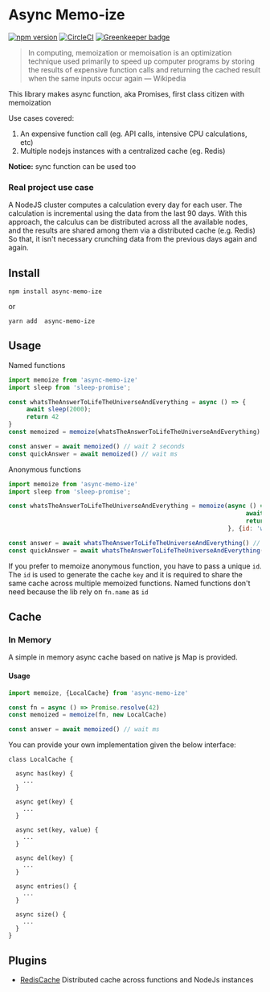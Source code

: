 # Async Memo-ize
[![npm version](https://badge.fury.io/js/async-memo-ize.svg)](https://badge.fury.io/js/async-memo-ize) [![CircleCI](https://circleci.com/gh/aboutlo/async-memo-ize/tree/master.svg?style=shield)](https://circleci.com/gh/aboutlo/async-memo-ize/tree/master) [![Greenkeeper badge](https://badges.greenkeeper.io/aboutlo/async-memo-ize.svg)](https://greenkeeper.io/)

> In computing, memoization or memoisation is an optimization technique used primarily to speed up computer programs by storing the results of expensive function calls and returning the cached result when the same inputs occur again
> — Wikipedia

This library makes async function, aka Promises, first class citizen with memoization

Use cases covered:
1) An expensive function call (eg. API calls, intensive CPU calculations, etc) 
2) Multiple nodejs instances with a centralized cache (eg. Redis)

**Notice:** sync function can be used too

### Real project use case 

A NodeJS cluster computes a calculation every day for each user. 
The calculation is incremental using the data from the last 90 days. 
With this approach, the calculus can be distributed across all the available nodes, and the results are shared among them via a distributed cache (e.g. Redis)
So that, it isn't necessary crunching data from the previous days again and again.  
 
## Install

    npm install async-memo-ize

or

    yarn add  async-memo-ize

## Usage

Named functions
```js
import memoize from 'async-memo-ize'
import sleep from 'sleep-promise';

const whatsTheAnswerToLifeTheUniverseAndEverything = async () => {
     await sleep(2000);
     return 42
}
const memoized = memoize(whatsTheAnswerToLifeTheUniverseAndEverything)

const answer = await memoized() // wait 2 seconds 
const quickAnswer = await memoized() // wait ms  
```

Anonymous functions

```js
import memoize from 'async-memo-ize'
import sleep from 'sleep-promise';

const whatsTheAnswerToLifeTheUniverseAndEverything = memoize(async () => {
                                                                  await sleep(2000);
                                                                  return 42
                                                             }, {id: 'whatsTheAnswerToLifeTheUniverseAndEverything'})

const answer = await whatsTheAnswerToLifeTheUniverseAndEverything() // wait 2 seconds 
const quickAnswer = await whatsTheAnswerToLifeTheUniverseAndEverything() // wait ms  
```

If you prefer to memoize anonymous function, you have to pass a unique `id`. 
The `id` is used to generate the cache `key` and it is required to share the same cache across multiple memoized functions. 
Named functions don't need because the lib rely on `fn.name` as `id`   

## Cache

### In Memory

A simple in memory async cache based on native js Map is provided.

#### Usage

```js
import memoize, {LocalCache} from 'async-memo-ize'

const fn = async () => Promise.resolve(42)
const memoized = memoize(fn, new LocalCache)

const answer = await memoized() // wait ms  
```

You can provide your own implementation given the below interface:

```
class LocalCache {

  async has(key) {
    ...
  }

  async get(key) {
    ...
  }

  async set(key, value) {
    ...
  }

  async del(key) {
    ...
  }

  async entries() {
    ...
  }

  async size() {
    ...
  }
}
```

## Plugins

- [RedisCache](https://github.com/aboutlo/async-memo-ize/tree/master/packages/async-memo-ize-plugin-redis-cache) Distributed cache across functions and NodeJs instances 
